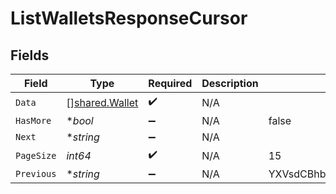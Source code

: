 # ListWalletsResponseCursor


## Fields

| Field                                            | Type                                             | Required                                         | Description                                      | Example                                          |
| ------------------------------------------------ | ------------------------------------------------ | ------------------------------------------------ | ------------------------------------------------ | ------------------------------------------------ |
| `Data`                                           | [][shared.Wallet](../../models/shared/wallet.md) | :heavy_check_mark:                               | N/A                                              |                                                  |
| `HasMore`                                        | **bool*                                          | :heavy_minus_sign:                               | N/A                                              | false                                            |
| `Next`                                           | **string*                                        | :heavy_minus_sign:                               | N/A                                              |                                                  |
| `PageSize`                                       | *int64*                                          | :heavy_check_mark:                               | N/A                                              | 15                                               |
| `Previous`                                       | **string*                                        | :heavy_minus_sign:                               | N/A                                              | YXVsdCBhbmQgYSBtYXhpbXVtIG1heF9yZXN1bHRzLol=     |